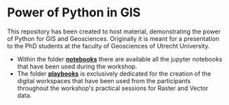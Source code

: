 # Power of Python in GIS
This repository has been created to host material, demonstrating the power of Python for GIS and Geosciences. Originally it is meant for a presentation to the PhD students at the faculty of Geosciences of Utrecht University.

- Within the folder <a href="https://github.com/UtrechtUniversity/gis-python-power/tree/main/notebooks">**notebooks**</a> there are available all the jupyter notebooks that have been used during the workshop.
- The folder <a href="https://github.com/UtrechtUniversity/gis-python-power/tree/main/playbooks">**playbooks**</a> is exclusively dedicated for the creation of the digital workspaces that have been used from the participants throughout the workshop's practical sessions for Raster and Vector data.

